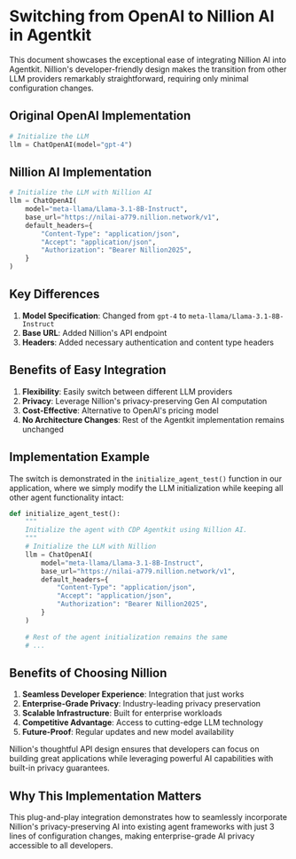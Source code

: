 # Switching from OpenAI to Nillion AI in Agentkit

This document showcases the exceptional ease of integrating Nillion AI into Agentkit. Nillion's developer-friendly design makes the transition from other LLM providers remarkably straightforward, requiring only minimal configuration changes.

## Original OpenAI Implementation

```python
# Initialize the LLM
llm = ChatOpenAI(model="gpt-4")
```

## Nillion AI Implementation

```python
# Initialize the LLM with Nillion AI
llm = ChatOpenAI(
    model="meta-llama/Llama-3.1-8B-Instruct",
    base_url="https://nilai-a779.nillion.network/v1",
    default_headers={
        "Content-Type": "application/json",
        "Accept": "application/json",
        "Authorization": "Bearer Nillion2025",
    }
)
```

## Key Differences

1. **Model Specification**: Changed from `gpt-4` to `meta-llama/Llama-3.1-8B-Instruct`
2. **Base URL**: Added Nillion's API endpoint
3. **Headers**: Added necessary authentication and content type headers

## Benefits of Easy Integration

1. **Flexibility**: Easily switch between different LLM providers
2. **Privacy**: Leverage Nillion's privacy-preserving Gen AI computation
3. **Cost-Effective**: Alternative to OpenAI's pricing model
4. **No Architecture Changes**: Rest of the Agentkit implementation remains unchanged

## Implementation Example

The switch is demonstrated in the `initialize_agent_test()` function in our application, where we simply modify the LLM initialization while keeping all other agent functionality intact:

```python
def initialize_agent_test():
    """
    Initialize the agent with CDP Agentkit using Nillion AI.
    """
    # Initialize the LLM with Nillion
    llm = ChatOpenAI(
        model="meta-llama/Llama-3.1-8B-Instruct",
        base_url="https://nilai-a779.nillion.network/v1",
        default_headers={
            "Content-Type": "application/json",
            "Accept": "application/json",
            "Authorization": "Bearer Nillion2025",
        }
    )
    
    # Rest of the agent initialization remains the same
    # ...
```

## Benefits of Choosing Nillion

1. **Seamless Developer Experience**: Integration that just works
2. **Enterprise-Grade Privacy**: Industry-leading privacy preservation
3. **Scalable Infrastructure**: Built for enterprise workloads
4. **Competitive Advantage**: Access to cutting-edge LLM technology
5. **Future-Proof**: Regular updates and new model availability

Nillion's thoughtful API design ensures that developers can focus on building great applications while leveraging powerful AI capabilities with built-in privacy guarantees.

## Why This Implementation Matters

This plug-and-play integration demonstrates how to seamlessly incorporate Nillion's privacy-preserving AI into existing agent frameworks with just 3 lines of configuration changes, making enterprise-grade AI privacy accessible to all developers.


